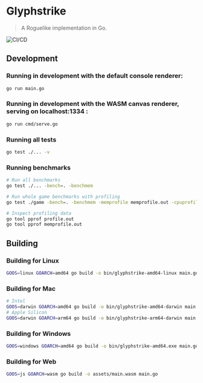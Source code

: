 # Glyphstrike

> A Roguelike implementation in Go.

![CI/CD](https://github.com/vgalaktionov/glyphstrike/actions/workflows/ci.yaml/badge.svg)

## Development

### Running in development with the default console renderer:

```bash
go run main.go
```

### Running in development with the WASM canvas renderer, serving on localhost:1334 :

```bash
go run cmd/serve.go
```

### Running all tests

```bash
go test ./... -v
```

### Running benchmarks

```bash
# Run all benchmarks
go test ./... -bench=. -benchmem

# Run whole game benchmarks with profiling
go test ./game -bench=. -benchmem -memprofile memprofile.out -cpuprofile profile.out

# Inspect profiling data
go tool pprof profile.out
go tool pprof memprofile.out
```

## Building

### Building for Linux

```bash
GOOS=linux GOARCH=amd64 go build -o bin/glyphstrike-amd64-linux main.go
```

### Building for Mac

```bash
# Intel
GOOS=darwin GOARCH=amd64 go build -o bin/glyphstrike-amd64-darwin main.go
# Apple Silicon
GOOS=darwin GOARCH=arm64 go build -o bin/glyphstrike-arm64-darwin main.go
```

### Building for Windows

```bash
GOOS=windows GOARCH=amd64 go build -o bin/glyphstrike-amd64.exe main.go
```

### Building for Web

```bash
GOOS=js GOARCH=wasm go build -o assets/main.wasm main.go
```
